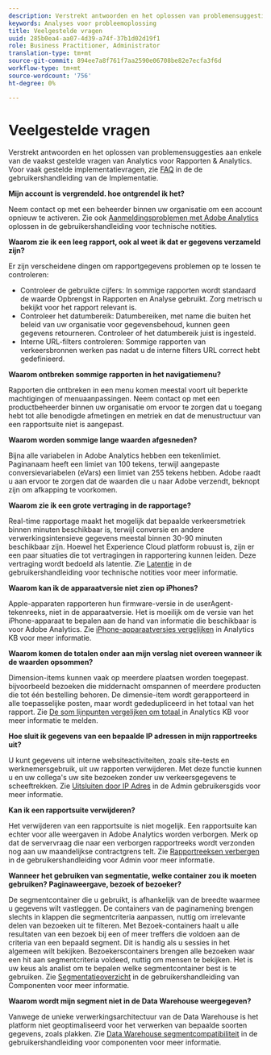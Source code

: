 ```yaml
---
description: Verstrekt antwoorden en het oplossen van problemensuggesties aan enkele van de vaakst gestelde vragen van Analytics.
keywords: Analyses voor probleemoplossing
title: Veelgestelde vragen
uuid: 285b0ea4-aa07-4d39-a74f-37b1d02d19f1
role: Business Practitioner, Administrator
translation-type: tm+mt
source-git-commit: 894ee7a8f761f7aa2590e06708be82e7ecfa3f6d
workflow-type: tm+mt
source-wordcount: '756'
ht-degree: 0%

---
```



# Veelgestelde vragen

Verstrekt antwoorden en het oplossen van problemensuggesties aan enkele van de vaakst gestelde vragen van Analytics voor Rapporten &amp; Analytics. Voor vaak gestelde implementatievragen, zie [FAQ](/help/implement/faq.md) in de de gebruikershandleiding van de Implementatie.

**Mijn account is vergrendeld. hoe ontgrendel ik het?**

Neem contact op met een beheerder binnen uw organisatie om een account opnieuw te activeren. Zie ook [Aanmeldingsproblemen met Adobe Analytics](/help/technotes/troubleshoot-login.md) oplossen in de gebruikershandleiding voor technische notities.

**Waarom zie ik een leeg rapport, ook al weet ik dat er gegevens verzameld zijn?**

Er zijn verscheidene dingen om rapportgegevens problemen op te lossen te controleren:

* Controleer de gebruikte cijfers: In sommige rapporten wordt standaard de waarde Opbrengst in Rapporten en Analyse gebruikt. Zorg metrisch u bekijkt voor het rapport relevant is.
* Controleer het datumbereik: Datumbereiken, met name die buiten het beleid van uw organisatie voor gegevensbehoud, kunnen geen gegevens retourneren. Controleer of het datumbereik juist is ingesteld.
* Interne URL-filters controleren: Sommige rapporten van verkeersbronnen werken pas nadat u de interne filters URL correct hebt gedefinieerd.

**Waarom ontbreken sommige rapporten in het navigatiemenu?**

Rapporten die ontbreken in een menu komen meestal voort uit beperkte machtigingen of menuaanpassingen. Neem contact op met een productbeheerder binnen uw organisatie om ervoor te zorgen dat u toegang hebt tot alle benodigde afmetingen en metriek en dat de menustructuur van een rapportsuite niet is aangepast.

**Waarom worden sommige lange waarden afgesneden?**

Bijna alle variabelen in Adobe Analytics hebben een tekenlimiet. Paginanaam heeft een limiet van 100 tekens, terwijl aangepaste conversievariabelen (eVars) een limiet van 255 tekens hebben. Adobe raadt u aan ervoor te zorgen dat de waarden die u naar Adobe verzendt, beknopt zijn om afkapping te voorkomen.

**Waarom zie ik een grote vertraging in de rapportage?**

Real-time rapportage maakt het mogelijk dat bepaalde verkeersmetriek binnen minuten beschikbaar is, terwijl conversie en andere verwerkingsintensieve gegevens meestal binnen 30-90 minuten beschikbaar zijn. Hoewel het Experience Cloud platform robuust is, zijn er een paar situaties die tot vertragingen in rapportering kunnen leiden. Deze vertraging wordt bedoeld als latentie. Zie [Latentie](/help/technotes/latency.md) in de gebruikershandleiding voor technische notities voor meer informatie.

**Waarom kan ik de apparaatversie niet zien op iPhones?**

Apple-apparaten rapporteren hun firmware-versie in de userAgent-tekenreeks, niet in de apparaatversie. Het is moeilijk om de versie van het iPhone-apparaat te bepalen aan de hand van informatie die beschikbaar is voor Adobe Analytics. Zie [iPhone-apparaatversies vergelijken](https://helpx.adobe.com/analytics/kb/comparing-iphone-device-versions.html) in Analytics KB voor meer informatie.

**Waarom komen de totalen onder aan mijn verslag niet overeen wanneer ik de waarden opsommen?**

Dimension-items kunnen vaak op meerdere plaatsen worden toegepast. bijvoorbeeld bezoeken die middernacht omspannen of meerdere producten die tot één bestelling behoren. De dimensie-item wordt gerapporteerd in alle toepasselijke posten, maar wordt gededupliceerd in het totaal van het rapport. Zie [De som lijnpunten vergelijken om totaal ](https://helpx.adobe.com/analytics/kb/sum-line-items-different-from-total.html) in Analytics KB voor meer informatie te melden.

**Hoe sluit ik gegevens van een bepaalde IP adressen in mijn rapportreeks uit?**

U kunt gegevens uit interne websiteactiviteiten, zoals site-tests en werknemersgebruik, uit uw rapporten verwijderen. Met deze functie kunnen u en uw collega&#39;s uw site bezoeken zonder uw verkeersgegevens te scheeftrekken. Zie [Uitsluiten door IP Adres](/help/admin/admin/exclude-ip.md) in de Admin gebruikersgids voor meer informatie.

**Kan ik een rapportsuite verwijderen?**

Het verwijderen van een rapportsuite is niet mogelijk. Een rapportsuite kan echter voor alle weergaven in Adobe Analytics worden verborgen. Merk op dat de servervraag die naar een verborgen rapportreeks wordt verzonden nog aan uw maandelijkse contractgrens telt. Zie [Rapportreeksen verbergen](/help/admin/company/c-hide-report-suites.md) in de gebruikershandleiding voor Admin voor meer informatie.

**Wanneer het gebruiken van segmentatie, welke container zou ik moeten gebruiken? Paginaweergave, bezoek of bezoeker?**

De segmentcontainer die u gebruikt, is afhankelijk van de breedte waarmee u gegevens wilt vastleggen. De containers van de paginamening brengen slechts in klappen die segmentcriteria aanpassen, nuttig om irrelevante delen van bezoeken uit te filteren. Met Bezoek-containers haalt u alle resultaten van een bezoek bij een of meer treffers die voldoen aan de criteria van een bepaald segment. Dit is handig als u sessies in het algemeen wilt bekijken. Bezoekerscontainers brengen alle bezoeken waar een hit aan segmentcriteria voldeed, nuttig om mensen te bekijken. Het is uw keus als analist om te bepalen welke segmentcontainer best is te gebruiken. Zie [Segmentatieoverzicht](/help/components/segmentation/seg-overview.md) in de gebruikershandleiding van Componenten voor meer informatie.

**Waarom wordt mijn segment niet in de Data Warehouse weergegeven?**

Vanwege de unieke verwerkingsarchitectuur van de Data Warehouse is het platform niet geoptimaliseerd voor het verwerken van bepaalde soorten gegevens, zoals plakken. Zie [Data Warehouse segmentcompatibiliteit](/help/components/segmentation/seg-reference/seg-compatibility.md) in de gebruikershandleiding voor componenten voor meer informatie.
